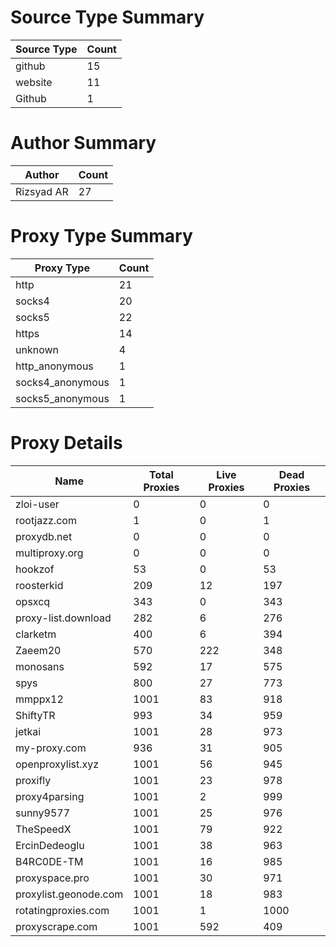 # Source Type Summary

| Source Type | Count |
|-------------|-------|
| github | 15 |
| website | 11 |
| Github | 1 |


# Author Summary

| Author | Count |
|--------|-------|
| Rizsyad AR | 27 |


# Proxy Type Summary

| Proxy Type | Count |
|------------|-------|
| http | 21 |
| socks4 | 20 |
| socks5 | 22 |
| https | 14 |
| unknown | 4 |
| http_anonymous | 1 |
| socks4_anonymous | 1 |
| socks5_anonymous | 1 |


# Proxy Details

| Name | Total Proxies | Live Proxies | Dead Proxies |
|------|---------------|--------------|---------------|
| zloi-user | 0 | 0 | 0 |
| rootjazz.com | 1 | 0 | 1 |
| proxydb.net | 0 | 0 | 0 |
| multiproxy.org | 0 | 0 | 0 |
| hookzof | 53 | 0 | 53 |
| roosterkid | 209 | 12 | 197 |
| opsxcq | 343 | 0 | 343 |
| proxy-list.download | 282 | 6 | 276 |
| clarketm | 400 | 6 | 394 |
| Zaeem20 | 570 | 222 | 348 |
| monosans | 592 | 17 | 575 |
| spys | 800 | 27 | 773 |
| mmppx12 | 1001 | 83 | 918 |
| ShiftyTR | 993 | 34 | 959 |
| jetkai | 1001 | 28 | 973 |
| my-proxy.com | 936 | 31 | 905 |
| openproxylist.xyz | 1001 | 56 | 945 |
| proxifly | 1001 | 23 | 978 |
| proxy4parsing | 1001 | 2 | 999 |
| sunny9577 | 1001 | 25 | 976 |
| TheSpeedX | 1001 | 79 | 922 |
| ErcinDedeoglu | 1001 | 38 | 963 |
| B4RC0DE-TM | 1001 | 16 | 985 |
| proxyspace.pro | 1001 | 30 | 971 |
| proxylist.geonode.com | 1001 | 18 | 983 |
| rotatingproxies.com | 1001 | 1 | 1000 |
| proxyscrape.com | 1001 | 592 | 409 |
